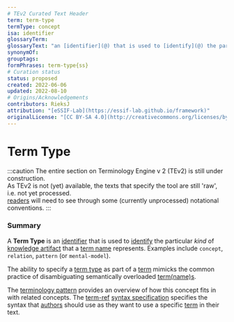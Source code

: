 ```yaml
---
# TEv2 Curated Text Header
term: term-type
termType: concept
isa: identifier
glossaryTerm:
glossaryText: "an [identifier](@) that is used to [identify](@) the particular *kind* of [knowledge artifact](@) that a [term name](@) represents. Examples include `concept`, `relation`, `pattern` (or `mental-model`)."
synonymOf:
grouptags:
formPhrases: term-type{ss}
# Curation status
status: proposed
created: 2022-06-06
updated: 2022-08-10
# Origins/Acknowledgements
contributors: RieksJ
attribution: "[eSSIF-Lab](https://essif-lab.github.io/framework)"
originalLicense: "[CC BY-SA 4.0](http://creativecommons.org/licenses/by-sa/4.0/?ref=chooser-v1)"
---
```


# Term Type

:::caution
The entire section on Terminology Engine v 2 (TEv2) is still under construction.<br/>
As TEv2 is not (yet) available, the texts that specify the tool are still 'raw', i.e. not yet processed.<br/>[readers](@) will need to see through some (currently unprocessed) notational conventions.
:::

### Summary
A **Term Type** is an [identifier](@) that is used to [identify](@) the particular *kind* of [knowledge artifact](@) that a [term name](@) represents. Examples include `concept`, `relation`, `pattern` (or `mental-model`).

The ability to specify a [term type](@) as part of a [term](@) mimicks the common practice of disambiguating semantically overloaded [term(name)s](term-name@).

The [terminology pattern](pattern-terminology@) provides an overview of how this concept fits in with related concepts.
The [term-ref](@) [syntax specification](/docs/tev2/spec-syntax/term-ref-syntax) specifies the syntax that [authors](@) should use as they want to use a specific [term](@) in their text.

